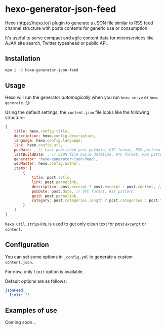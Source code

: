 # hexo-generator-json-feed
Hexo (https://hexo.io/) plugin to generate a JSON file similar to RSS feed channel structure with posts contents for generic use or consumption.

It's useful to serve compact and agile content data for microservices like AJAX site search, Twitter typeahead or public API.

## Installation

```bash
npm i -S hexo-generator-json-feed
```

## Usage

Hexo will run the generator *automagically* when you run `hexo serve` or `hexo generate`.
:smirk:

Using the default settings, the `content.json` file looks like the following structure:

```javascript
{
	title: hexo.config.title,
	description: hexo.config.description,
	language: hexo.config.language,
	link: hexo.config.url,
	pubDate: , // Last published post pubdate, UTC format, RSS pattern
	lastBuildDate: , // JSON file build datetime, UTC format, RSS pattern
	generator: 'hexo-generator-json-feed',
	webMaster: hexo.config.author,
	items: [
		{
			title: post.title,
			link: post.permalink,
			description: post.excerpt ? post.excerpt : post.content, // only text minified ;)
			pubDate: post.date, // UTC format, RSS pattern
			guid: post.permalink,
			category: post.categories.length ? post.categories : post.tags // Strings Array
		}
	]
}
```

`hexo.util.stripHTML` is used to get only clean text for post `excerpt` or `content`.

## Configuration

You can set some options in `_config.yml` to generate a custom `content.json`.

For now, only `limit` option is available.

Default options are as follows:

```yaml
jsonFeed:
  limit: 25
```

## Examples of use

Coming soon...